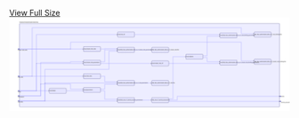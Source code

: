 [View Full Size](https://raw.githubusercontent.com/mingfang/terraform-k8s-modules/master/modules/kubernetes/rbac/diagram.svg?sanitize=true)<img src="diagram.svg"/>
